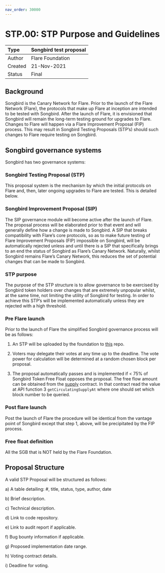 ```yaml
---
nav_order: 30000
---
```


# STP.00: STP Purpose and Guidelines

| Type         | Songbird test proposal |
| :----------- | :----------------------|
| Author       | Flare Foundation       |
| Created      | 21-Nov-2021            |
| Status       | Final                  |

## Background

Songbird is the Canary Network for Flare. Prior to the launch of the Flare Network (Flare), the protocols that make up Flare at inception are intended to be tested with Songbird. After the launch of Flare, it is envisioned that Songbird will remain the long-term testing ground for upgrades to Flare. Changes to Flare will happen via a Flare Improvement Proposal (FIP) process. This may result in Songbird Testing Proposals (STP’s) should such changes to Flare require testing on Songbird.

## Songbird governance systems

Songbird has two governance systems:

### Songbird Testing Proposal (STP)

This proposal system is the mechanism by which the initial protocols on Flare and, then, later ongoing upgrades to Flare are tested. This is detailed below.

### Songbird Improvement Proposal (SIP)

The SIP governance module will become active after the launch of Flare. The proposal process will be elaborated prior to that event and will generally define how a change is made to Songbird. A SIP that breaks compatibility with Flare’s core protocols, so as to make future testing of Flare Improvement Proposals (FIP) impossible on Songbird, will be automatically rejected unless and until there is a SIP that specifically brings to an end the status of Songbird as Flare’s Canary Network. Naturally, whilst Songbird remains Flare’s Canary Network, this reduces the set of potential changes that can be made to Songbird.

### STP purpose

The purpose of the STP structure is to allow governance to be exercised by Songbird token holders over changes that are extremely unpopular whilst, at the same time, not limiting the utility of Songbird for testing. In order to achieve this STP’s will be implemented automatically unless they are rejected with a high threshold.

### Pre Flare launch

Prior to the launch of Flare the simplified Songbird governance process will be as follows:

1) An STP will be uploaded by the foundation to [this](https://github.com/flare-foundation/STPs) repo.

2) Voters may delegate their votes at any time up to the deadline. The vote power for calculation will be determined at a random chosen block per proposal.

3) The proposal automatically passes and is implemented if < 75% of Songbird Token Free Float opposes the proposal. The free flow amount can be obtained from the [supply](https://songbird-explorer.flare.network/address/0x5059bA6272Fa598efAaCC9b6FCeFef7366980aD7/read-contract) contract. In that contract read the value at API function 3 `getCirculatingSupplyAt` where one should set which block number to be queried.

### Post flare launch

Post the launch of Flare the procedure will be identical from the vantage point of Songbird except that step 1, above, will be precipitated by the FIP process.

### Free float definition

All the SGB that is NOT held by the Flare Foundation.

## Proposal Structure

A valid STP Proposal will be structured as follows:

a) A table detailing: #, title, status, type, author, date

b) Brief description.

c) Technical description.

d) Link to code repository.

e) Link to audit report if applicable.

f) Bug bounty information if applicable.

g) Proposed implementation date range.

h) Voting contract details.

i) Deadline for voting.
